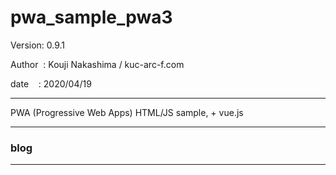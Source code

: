 ﻿# pwa_sample_pwa3

 Version: 0.9.1

 Author  : Kouji Nakashima / kuc-arc-f.com

 date    : 2020/04/19

***

PWA (Progressive Web Apps) HTML/JS sample, + vue.js

***
### blog


***


